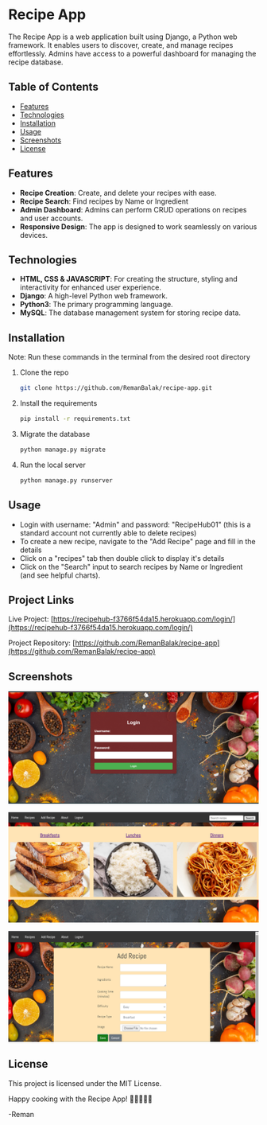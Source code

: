 # Recipe App

The Recipe App is a web application built using Django, a Python web framework. It enables users to discover, create, and manage recipes effortlessly. Admins have access to a powerful dashboard for managing the recipe database.

## Table of Contents

- [Features](#features)
- [Technologies](#technologies)
- [Installation](#installation)
- [Usage](#usage)
- [Screenshots](#screenshots)
- [License](#license)

## Features

- **Recipe Creation**: Create, and delete your recipes with ease.
- **Recipe Search**: Find recipes by Name or Ingredient
- **Admin Dashboard**: Admins can perform CRUD operations on recipes and user accounts.
- **Responsive Design**: The app is designed to work seamlessly on various devices.

## Technologies

- **HTML, CSS & JAVASCRIPT**: For creating the structure, styling and interactivity for enhanced user experience.
- **Django**: A high-level Python web framework.
- **Python3**: The primary programming language.
- **MySQL**: The database management system for storing recipe data.

## Installation

Note: Run these commands in the terminal from the desired root directory

1. Clone the repo
   ```sh
   git clone https://github.com/RemanBalak/recipe-app.git
   ```
2. Install the requirements
   ```sh
   pip install -r requirements.txt
   ```
3. Migrate the database
   ```sh
   python manage.py migrate
   ```
4. Run the local server
   ```sh
   python manage.py runserver
   ```

## Usage

- Login with username: "Admin" and password: "RecipeHub01" (this is a standard account not currently able to delete recipes)
- To create a new recipe, navigate to the "Add Recipe" page and fill in the details
- Click on a "recipes" tab then double click to display it's details
- Click on the "Search" input to search recipes by Name or Ingredient (and see helpful charts).

## Project Links

Live Project: [https://recipehub-f3766f54da15.herokuapp.com/login/](https://recipehub-f3766f54da15.herokuapp.com/login/)

Project Repository: [https://github.com/RemanBalak/recipe-app](https://github.com/RemanBalak/recipe-app)

## Screenshots

![sreenshot](media/recipeapp-login.png)

![sreenshot](media/recipeapp-home.png)

![sreenshot](media/recipeapp-addrecipe.png)

## License

This project is licensed under the MIT License.

Happy cooking with the Recipe App! 🍳👩‍🍳👨‍🍳

-Reman
